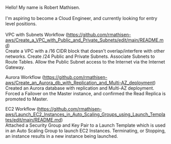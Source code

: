 Hello! My name is Robert Mathisen. \
\
I'm aspiring to become a Cloud Engineer, and currently looking for entry level positions. <br/>
\
VPC with Subnets Workflow (https://github.com/rmathisen-aws/Create_a_VPC_with_Public_and_Private_Subnets/edit/main/README.md) \
Create a VPC with a /16 CIDR block that doesn't overlap/interfere with other networks. Create /24 Public and Private Subnets. Associate Subnets to Route Tables. Allow the Public Subnet access to the Internet via the Internet Gateway.

Aurora Workflow (https://github.com/rmathisen-aws/Create_an_Aurora_db_with_Replication_and_Multi-AZ_deployment) \
Created an Aurora database with replication and Multi-AZ deployment. Forced a Failover on the Master instance, and confirmed the Read Replica is promoted to Master.

EC2 Workflow (https://github.com/rmathisen-aws/Launch_EC2_Instances_in_Auto_Scaling_Groups_using_Launch_Templates/edit/main/README.md) \
Attached a Security Group and Key Pair to a Launch Template which is used in an Auto Scaling Group to launch EC2 Instances. Terminating, or Stopping, an instance results in a new instance being launched.
